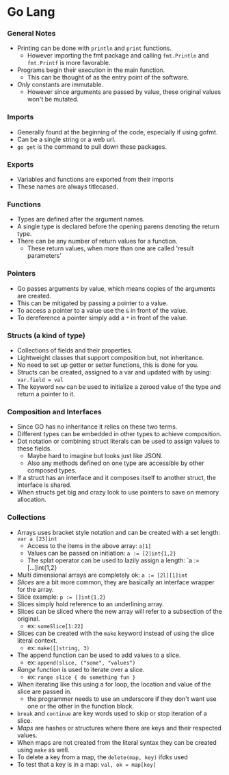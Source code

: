 # Go Lang

### General Notes

* Printing can be done with `println` and `print` functions.
  * However importing the fmt package and calling `fmt.Println` and `fmt.Printf` is more favorable.
* Programs begin their execution in the main function.
  * This can be thought of as the entry point of the software.
* _Only_ constants are immutable.
  * However since arguments are passed by value, these original values won't be mutated.

### Imports

* Generally found at the beginning of the code, especially if using gofmt.
* Can be a single string or a web url.
* `go get` is the command to pull down these packages.

### Exports

* Variables and functions are exported from their imports
* These names are always titlecased.

### Functions

* Types are defined after the argument names.
* A single type is declared before the opening parens denoting the return type.
* There can be any number of return values for a function.
  * These return values, when more than one are called 'result parameters'

### Pointers

* Go passes arguments by value, which means copies of the arguments are created.
* This can be mitigated by passing a pointer to a value.
* To access a pointer to a value use the `&` in front of the value.
* To dereference a pointer simply add a `*` in front of the value.

### Structs (a kind of type)

* Collections of fields and their properties.
* Lightweight classes that support composition but, not inheritance.
* No need to set up getter or setter functions, this is done for you.
* Structs can be created, assigned to a var and updated with by using: `var.field = val`
* The keyword `new` can be used to initialize a zeroed value of the type and return a pointer to it.

### Composition and Interfaces

* Since GO has no inheritance it relies on these two terms.
* Different types can be embedded in other types to achieve composition.
* Dot notation or combining struct literals can be used to assign values to these fields.
  * Maybe hard to imagine but looks just like JSON.
  * Also any methods defined on one type are accessible by other composed types.
* If a struct has an interface and it composes itself to another struct, the interface is shared.
* When structs get big and crazy look to use pointers to save on memory allocation.

### Collections

* Arrays uses bracket style notation and can be created with a set length: `var a [23]int`
  * Access to the items in the above array: `a[1]`
  * Values can be passed on initiation: `a := [2]int{1,2}`
  * The splat operator can be used to lazily assign a length: `a := [...]int{1,2}
* Multi dimensional arrays are completely ok: `a := [2l][1]int`
* _Slices_ are a bit more common, they are basically an interface wrapper for the array.
* Slice example: `p := []int{1,2}`
* Slices simply hold reference to an underlining array.
* Slices can be sliced where the new array will refer to a subsection of the original.
  * ex: `someSlice[1:22]`
* Slices can be created with the `make` keyword instead of using the slice literal context.
  * ex: `make([]string, 3)`
* The append function can be used to add values to a slice.
  * ex: `append(slice, ("some", "values")`
* _Range_ function is used to iterate over a slice.
  * ex: `range slice { do something fun }`
* When iterating like this using a for loop, the location and value of the slice are passed in.
  * the programmer needs to use an underscore if they don't want use one or the other in the function block.
* `break` and `continue` are key words used to skip or stop iteration of a slice.
* _Maps_ are hashes or structures where there are keys and their respected values.
* When maps are not created from the literal syntax they can be created using `make` as well.
* To delete a key from a map, the `delete(map, key)` ifdks used
* To test that a key is in a map: `val, ok = map[key]`
